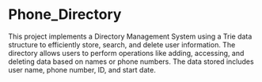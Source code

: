 # Phone_Directory
This project implements a Directory Management System using a Trie data structure to efficiently store, search, and delete user information. The directory allows users to perform operations like adding, accessing, and deleting data based on names or phone numbers. The data stored includes user name, phone number, ID, and start date.
